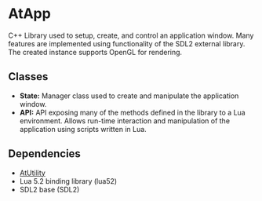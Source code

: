 # AtApp

C++ Library used to setup, create, and control an application window. Many features are implemented using functionality of the SDL2 external library. The created instance supports OpenGL for rendering.

## Classes
- **State:** Manager class used to create and manipulate the application window.
- **API:** API exposing many of the methods defined in the library to a Lua environment. Allows run-time interaction and manipulation of the application using scripts written in Lua.

## Dependencies
- [AtUtility](https://github.com/atrapalis/AtUtility "AtUtility GitHub repository")
- Lua 5.2 binding library (lua52)
- SDL2 base (SDL2)
